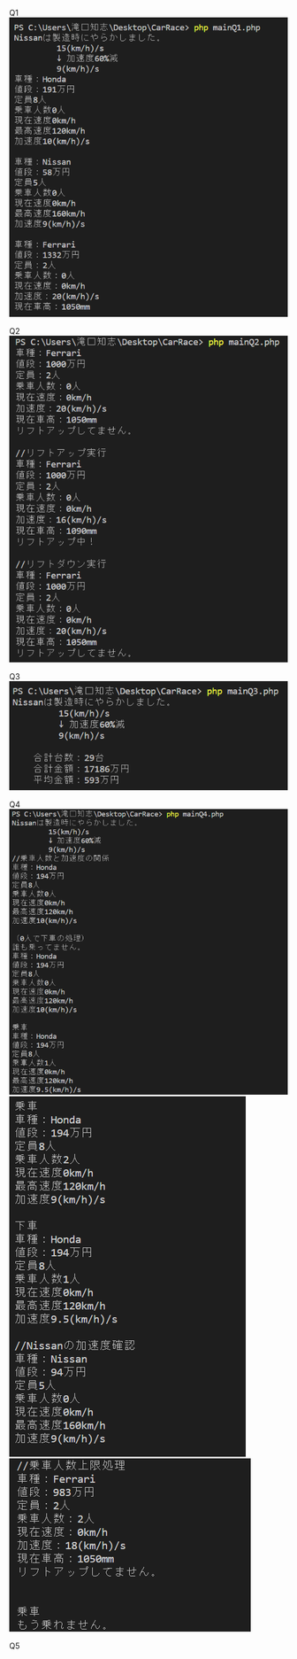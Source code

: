 
Q1  
![](/結果のスクショ/Q1/Q1.png)  
  
Q2  
![](/結果のスクショ/Q2/Q2.png)  
  
Q3  
![](/結果のスクショ/Q3/Q3.png)  
  
Q4  
![](/結果のスクショ/Q4/Q4-1.png)  
![](/結果のスクショ/Q4/Q4-2.png)  
![](/結果のスクショ/Q4/Q4-3.png)  
  
Q5
